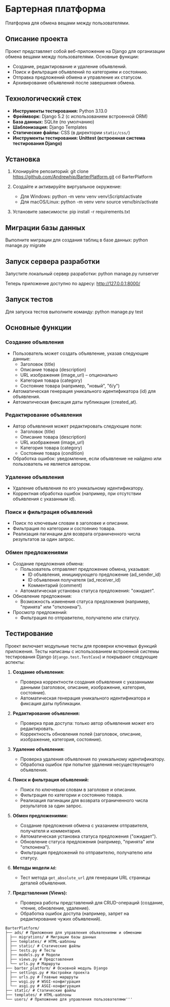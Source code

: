 # Бартерная платформа

Платформа для обмена вещами между пользователями.

## Описание проекта

Проект представляет собой веб-приложение на Django для организации обмена вещами между пользователями. Основные функции:
- Создание, редактирование и удаление объявлений.
- Поиск и фильтрация объявлений по категориям и состоянию.
- Отправка предложений обмена и управление их статусом.
- Архивирование объявлений после завершения обмена.

## Технологический стек

- **Инструменты тестирования:** Python 3.13.0
- **Фреймворк:** Django 5.2 (с использованием встроенной ORM)
- **База данных:** SQLite (по умолчанию)
- **Шаблонизация:** Django Templates
- **Статические файлы:** CSS (в директории `static/css/`)
- **Инструменты тестирования: Unittest (встроенная система тестирования Django)**


## Установка

1. Клонируйте репозиторий:
   git clone https://github.com/Andrewhip/BarterPlatform.git
   cd BarterPlatform

2. Создайте и активируйте виртуальное окружение:
   - Для Windows:
     python -m venv venv
     venv\Scripts\activate
   - Для macOS/Linux:
     python -m venv venv
     source venv/bin/activate

3. Установите зависимости:
   pip install -r requirements.txt

## Миграции базы данных

Выполните миграции для создания таблиц в базе данных:
python manage.py migrate

## Запуск сервера разработки

Запустите локальный сервер разработки:
python manage.py runserver

Теперь приложение доступно по адресу: http://127.0.0.1:8000/

## Запуск тестов

Для запуска тестов выполните команду:
python manage.py test

## Основные функции

### Создание объявления
- Пользователь может создать объявление, указав следующие данные:
  - Заголовок (title)
  - Описание товара (description)
  - URL изображения (image_url) – опционально
  - Категория товара (category)
  - Состояние товара (например, "новый", "б/у")
- Автоматическая генерация уникального идентификатора (id) для объявления.
- Автоматическая фиксация даты публикации (created_at).

### Редактирование объявления
- Автор объявления может редактировать следующие поля:
  - Заголовок (title)
  - Описание товара (description)
  - URL изображения (image_url)
  - Категория товара (category)
  - Состояние товара (condition)
- Обработка ошибок: уведомление, если объявление не найдено или пользователь не является автором.

### Удаление объявления
- Удаление объявления по его уникальному идентификатору.
- Корректная обработка ошибок (например, при отсутствии объявления с указанным id).

### Поиск и фильтрация объявлений
- Поиск по ключевым словам в заголовке и описании.
- Фильтрация по категории и состоянию товара.
- Реализация пагинации для возврата ограниченного числа результатов за один запрос.

### Обмен предложениями
- Создание предложения обмена:
  - Пользователь отправляет предложение обмена, указывая:
    - ID объявления, инициирующего предложение (ad_sender_id)
    - ID объявления получателя (ad_receiver_id)
    - Комментарий (comment)
  - Автоматическая установка статуса предложения: "ожидает".
- Обновление предложения:
  - Возможность изменения статуса предложения (например, "принята" или "отклонена").
- Просмотр предложений:
  - Фильтрация по отправителю, получателю или статусу.


## Тестирование

Проект включает модульные тесты для проверки ключевых функций приложения. Тесты написаны с использованием встроенной системы тестирования Django (`django.test.TestCase`) и покрывают следующие аспекты:

1. **Создание объявления:**
   - Проверка корректности создания объявления с указанными данными (заголовок, описание, изображение, категория, состояние).
   - Автоматическая генерация уникального идентификатора и фиксация даты публикации.

2. **Редактирование объявления:**
   - Проверка прав доступа: только автор объявления может его редактировать.
   - Корректность обновления полей (заголовок, описание, изображение, категория, состояние).

3. **Удаление объявления:**
   - Проверка удаления объявления по уникальному идентификатору.
   - Обработка ошибок при попытке удаления несуществующего объявления.

4. **Поиск и фильтрация объявлений:**
   - Поиск по ключевым словам в заголовке и описании.
   - Фильтрация по категории и состоянию товара.
   - Реализация пагинации для возврата ограниченного числа результатов за один запрос.

5. **Обмен предложениями:**
   - Создание предложения обмена с указанием отправителя, получателя и комментария.
   - Автоматическая установка статуса предложения ("ожидает").
   - Обновление статуса предложения (например, "принята" или "отклонена").
   - Фильтрация предложений по отправителю, получателю или статусу.

6. **Методы модели `Ad`:**
   - Тест метода `get_absolute_url` для генерации URL страницы деталей объявления.

7. **Представления (Views):**
   - Проверка работы представлений для CRUD-операций (создание, чтение, обновление, удаление).
   - Обработка ошибок доступа (например, запрет на редактирование чужих объявлений).



```## Структура проекта
BarterPlatform/
├── ads/ # Приложение для управления объявлениями и обменами
│ ├── migrations/ # Миграции базы данных
│ ├── templates/ # HTML-шаблоны
│ ├── static/ # Статические файлы
│ ├── tests.py # Тесты
│ ├── models.py # Модели
│ ├── views.py # Представления
│ └── urls.py # Маршруты
├── barter_platform/ # Основной модуль Django
│ ├── settings.py # Настройки проекта
│ ├── urls.py # Главные маршруты
│ ├── wsgi.py # WSGI-конфигурация
│ └── asgi.py # ASGI-конфигурация
├── static/ # Статические файлы
├── templates/ # HTML-шаблоны
└── users/ # Приложение для управления пользователями'''